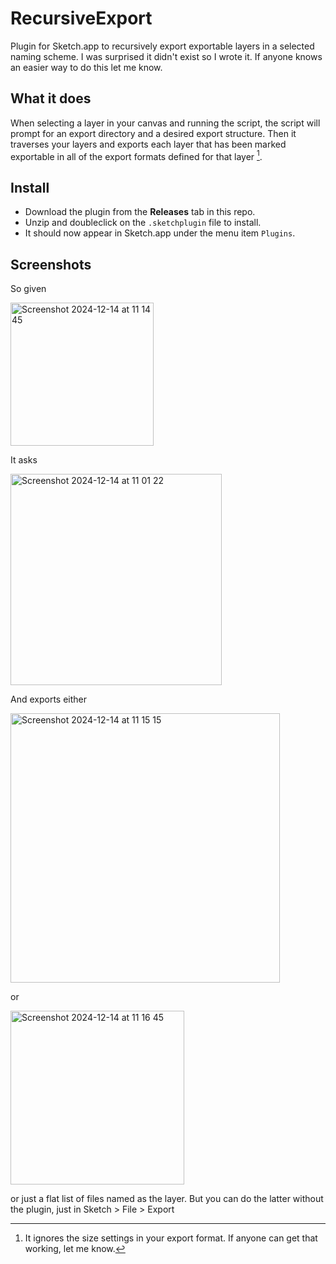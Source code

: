 # RecursiveExport
Plugin for Sketch.app to recursively export exportable layers in a selected naming scheme.
I was surprised it didn't exist so I wrote it. If anyone knows an easier way to do this let me know.

## What it does 
When selecting a layer in your canvas and running the script, the script
will prompt for an export directory and a desired export structure.
Then it traverses your layers and exports each layer that has been
marked exportable in all of the export formats defined for that layer [^1].

## Install

- Download the plugin from the **Releases** tab in this repo. 
- Unzip and doubleclick on the `.sketchplugin` file to install. 
- It should now appear in Sketch.app under the menu item `Plugins`.

## Screenshots

So given

<img width="229" alt="Screenshot 2024-12-14 at 11 14 45" src="https://github.com/user-attachments/assets/54c83fe2-aed5-40c3-881d-484d563c5aee" />

It asks

<img width="338" alt="Screenshot 2024-12-14 at 11 01 22" src="https://github.com/user-attachments/assets/98180df5-1991-458e-92c4-e651700a8008" />

And exports either 

<img width="431" alt="Screenshot 2024-12-14 at 11 15 15" src="https://github.com/user-attachments/assets/ed6ad854-3344-4e8e-9b0e-1aa0085f8cf4" />

or 

<img width="278" alt="Screenshot 2024-12-14 at 11 16 45" src="https://github.com/user-attachments/assets/fc10b2af-b52e-4d8a-bbb3-9bc0fef7c5ff" />

or just a flat list of files named as the layer. 
But you can do the latter without the plugin, just in Sketch > File > Export



[^1]: It ignores the size settings in your export format. If anyone can get that working, let me know.
